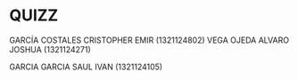 # QUIZZ

GARCÍA COSTALES CRISTOPHER EMIR (1321124802)
VEGA OJEDA ALVARO JOSHUA (1321124271)

GARCIA GARCIA SAUL IVAN (1321124105)
